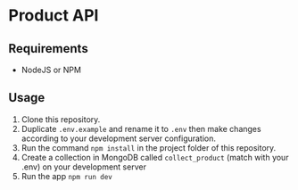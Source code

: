 # Product API

## Requirements
- NodeJS or NPM

## Usage
1. Clone this repository.
2. Duplicate `.env.example` and rename it to `.env` then make  changes according to your development server configuration.
3. Run the command `npm install` in the project folder of this repository.
4. Create a collection in MongoDB called `collect_product` (match with your .env) on your development server
5. Run the app `npm run dev`
